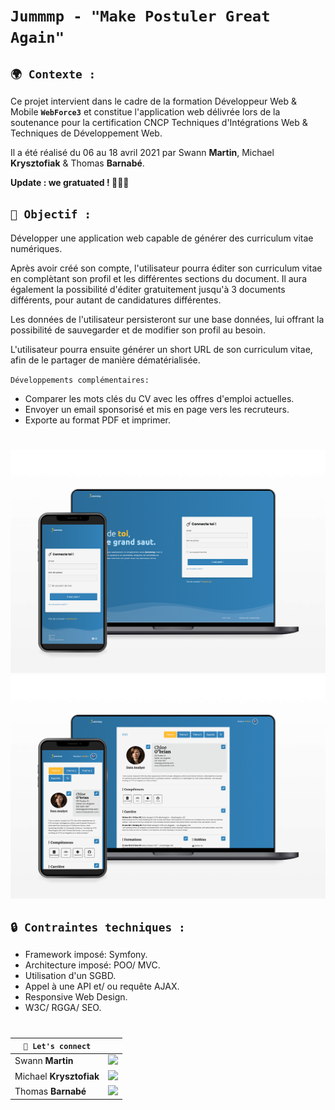 # **`Jummmp - "Make Postuler Great Again"`**

## **`🌍 Contexte :`**

Ce projet intervient dans le cadre de la formation Développeur Web & Mobile **`WebForce3`** et constitue l'application web délivrée lors de la soutenance pour la certification CNCP Techniques d'Intégrations Web & Techniques de Développement Web.

Il a été réalisé du 06 au 18 avril 2021 par Swann **Martin**, Michael **Krysztofiak** & Thomas **Barnabé**.

**Update : we gratuated ! 👨🏼‍🎓**

## **`🚀 Objectif :`**

Développer une application web capable de générer des curriculum vitae numériques. 

Après avoir créé son compte, l'utilisateur pourra éditer son curriculum vitae en complètant son profil et les différentes sections du document. Il aura également la possibilité d'éditer gratuitement jusqu'à 3 documents différents, pour autant de candidatures différentes.

Les données de l'utilisateur persisteront sur une base données, lui offrant la possibilité de sauvegarder et de modifier son profil au besoin.

L'utilisateur pourra ensuite générer un short URL de son curriculum vitae, afin de le partager de manière dématérialisée.

`Développements complémentaires: `
- Comparer les mots clés du CV avec les offres d'emploi actuelles.
- Envoyer un email sponsorisé et mis en page vers les recruteurs.
- Exporte au format PDF et imprimer.

#

![Page - Log In](public/assets/CDC/login.png)  
![Page - Log In](public/assets/CDC/cv.png)  

## **`🔒 Contraintes techniques :`**
- Framework imposé: Symfony.
- Architecture imposé: POO/ MVC.
- Utilisation d'un SGBD.
- Appel à une API et/ ou requête AJAX.
- Responsive Web Design.
- W3C/ RGGA/ SEO.  
 
 #

| **`🔗 Let's connect`** |                                                                                                                                                                                |
| ----------------------- | ------------------------------------------------------------------------------------------------------------------------------------------------------------------------------ |
| Swann **Martin** | [![](https://img.shields.io/badge/linkedin-%230077B5.svg?&style=for-the-badge&logo=linkedin&logoColor=white0e76a8)](https://www.linkedin.com/in/swann-martin/) |
| Michael **Krysztofiak** | [![](https://img.shields.io/badge/linkedin-%230077B5.svg?&style=for-the-badge&logo=linkedin&logoColor=white0e76a8)](https://www.linkedin.com/in/michael-krysztofiak-53588061/) |
| Thomas **Barnabé** | [![](https://img.shields.io/badge/linkedin-%230077B5.svg?&style=for-the-badge&logo=linkedin&logoColor=white0e76a8)](https://www.linkedin.com/in/thomasbarnab%C3%A9/) |
